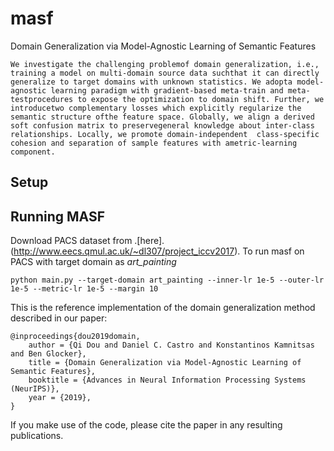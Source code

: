 # masf
Domain Generalization via Model-Agnostic Learning of Semantic Features

```
We investigate the challenging problemof domain generalization, i.e., training a model on multi-domain source data suchthat it can directly generalize to target domains with unknown statistics. We adopta model-agnostic learning paradigm with gradient-based meta-train and meta-testprocedures to expose the optimization to domain shift. Further, we introducetwo complementary losses which explicitly regularize the semantic structure ofthe feature space. Globally, we align a derived soft confusion matrix to preservegeneral knowledge about inter-class relationships. Locally, we promote domain-independent  class-specific  cohesion and separation of sample features with ametric-learning component. 
```
## Setup

## Running MASF
Download PACS dataset from .[here].(http://www.eecs.qmul.ac.uk/~dl307/project_iccv2017).
To run masf on PACS with target domain as _art_painting_

```
python main.py --target-domain art_painting --inner-lr 1e-5 --outer-lr 1e-5 --metric-lr 1e-5 --margin 10
```


This is the reference implementation of the domain generalization method described in our paper:
```
@inproceedings{dou2019domain,
    author = {Qi Dou and Daniel C. Castro and Konstantinos Kamnitsas and Ben Glocker},
    title = {Domain Generalization via Model-Agnostic Learning of Semantic Features},
    booktitle = {Advances in Neural Information Processing Systems (NeurIPS)},
    year = {2019},
}
```

If you make use of the code, please cite the paper in any resulting publications.
